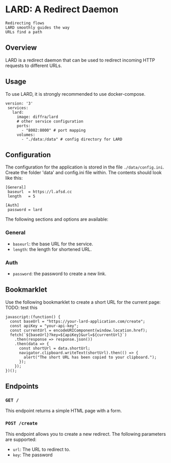 # LARD: A Redirect Daemon


```
Redirecting flows
LARD smoothly guides the way
URLs find a path
```

## Overview

LARD is a redirect daemon that can be used to redirect incoming HTTP requests to different URLs.

## Usage

To use LARD, it is strongly recommended to use docker-compose.

```
version: '3'
 services:
   lard:
     image: diffra/lard
     # other service configuration
     ports:
       - "8002:8000" # port mapping
     volumes:
       - "./data:/data" # config directory for LARD
```

## Configuration

The configuration for the application is stored in the file `./data/config.ini`. Create the folder 'data' and config.ini file within. The contents should look like this:

```
[General]
 baseurl  = https://l.afsd.cc
 length   = 5

[Auth]
 password = lard

```


The following sections and options are available:

### General
- `baseurl`: the base URL for the service.
- `length`: the length for shortened URL.

### Auth
- `password`: the password to create a new link. 


## Bookmarklet

Use the following bookmarklet to create a short URL for the current page:
TODO: test this
```
javascript:(function() {
  const baseUrl = "https://your-lard-application.com/create";
  const apiKey = "your-api-key";
  const currentUrl = encodeURIComponent(window.location.href);
  fetch(`${baseUrl}?key=${apiKey}&url=${currentUrl}`)
    .then(response => response.json())
    .then(data => {
      const shortUrl = data.shortUrl;
      navigator.clipboard.writeText(shortUrl).then(() => {
        alert("The short URL has been copied to your clipboard.");
      });
    });
})();
```

## Endpoints

### `GET /`

This endpoint returns a simple HTML page with a form.

### `POST /create`

This endpoint allows you to create a new redirect. The following parameters are supported:

- `url`: The URL to redirect to.
- `key`: The password
